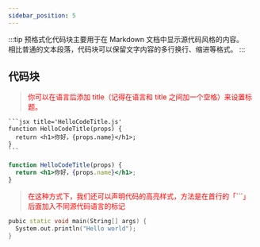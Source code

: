 ```yaml
---
sidebar_position: 5
---
```


:::tip
预格式化代码块主要用于在 Markdown 文档中显示源代码风格的内容。<br/>
相比普通的文本段落，代码块可以保留文字内容的多行换行、缩进等格式。
:::

## 代码块

> <font color='red'>你可以在语言后添加 title（记得在语言和 title 之间加一个空格）来设置标题。</font>

````
```jsx title='HelloCodeTitle.js'
function HelloCodeTitle(props) {
  return <h1>你好，{props.name}</h1>;
}
```
````

```jsx title='HelloCodeTitle.js'
function HelloCodeTitle(props) {
  return <h1>你好，{props.name}</h1>;
}
```

> <font color='red'>在这种方式下，我们还可以声明代码的高亮样式，方法是在首行的「```」 后面加入不同源代码语言的标记</font>

```c++
pubic static void main(String[] args) {
  System.out.println("Hello world");
}
```
